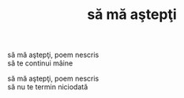 ﻿---
title: să mă aştepţi
year: 1997
---

să mă aştepţi, poem nescris  
să te continui mâine

să mă aştepţi, poem nescris  
să nu te termin niciodată

